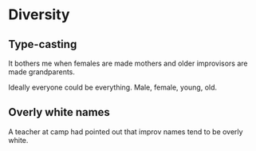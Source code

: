 # Diversity

## Type-casting

It bothers me when females are made mothers and older improvisors are made grandparents.

Ideally everyone could be everything. Male, female, young, old.

## Overly white names

A teacher at camp had pointed out that improv names tend to be overly white.

